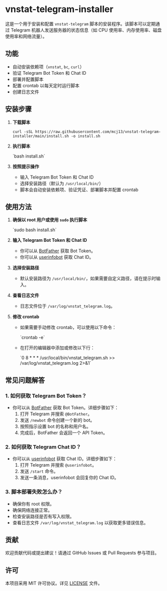 # vnstat-telegram-installer

这是一个用于安装和配置 `vnstat-telegram` 脚本的安装程序。该脚本可以定期通过 Telegram 机器人发送服务器的状态信息（如 CPU 使用率、内存使用率、磁盘使用率和网络流量）。

## 功能
- 自动安装依赖项（`vnstat`, `bc`, `curl`）
- 验证 Telegram Bot Token 和 Chat ID
- 部署并配置脚本
- 配置 crontab 以每天定时运行脚本
- 创建日志文件

## 安装步骤

1. **下载脚本**
   
   `curl -sSL https://raw.githubusercontent.com/mcj13/vnstat-telegram-installer/main/install.sh -o install.sh`
   

2. **执行脚本**
   
   \`bash install.sh\`
   

3. **按照提示操作**
   - 输入 Telegram Bot Token 和 Chat ID
   - 选择安装路径（默认为 `/usr/local/bin/`）
   - 脚本会自动安装依赖项、验证凭证、部署脚本并配置 crontab

## 使用方法

1. **确保以 root 用户或使用 `sudo` 执行脚本**
   
   \`sudo bash install.sh\`
   

2. **输入 Telegram Bot Token 和 Chat ID**
   - 你可以从 [BotFather](https://t.me/botfather) 获取 Bot Token。
   - 你可以从 [userinfobot](https://t.me/userinfobot) 获取 Chat ID。

3. **选择安装路径**
   - 默认安装路径为 `/usr/local/bin/`，如果需要自定义路径，请在提示时输入。

4. **查看日志文件**
   - 日志文件位于 `/var/log/vnstat_telegram.log`。

5. **修改 crontab**
   - 如果需要手动修改 crontab，可以使用以下命令：
     
     \`crontab -e\`
     
   - 在打开的编辑器中添加或修改以下行：
     
     \`0 8 * * * /usr/local/bin/vnstat_telegram.sh >> /var/log/vnstat_telegram.log 2&gt;&1\`
     

## 常见问题解答

### 1. 如何获取 Telegram Bot Token？
- 你可以从 [BotFather](https://t.me/botfather) 获取 Bot Token。详细步骤如下：
  1. 打开 Telegram 并搜索 `@BotFather`。
  2. 发送 `/newbot` 命令创建一个新的 bot。
  3. 按照指示设置 bot 的名称和用户名。
  4. 完成后，BotFather 会返回一个 API Token。

### 2. 如何获取 Telegram Chat ID？
- 你可以从 [userinfobot](https://t.me/userinfobot) 获取 Chat ID。详细步骤如下：
  1. 打开 Telegram 并搜索 `@userinfobot`。
  2. 发送 `/start` 命令。
  3. 发送一条消息，userinfobot 会回复你的 Chat ID。

### 3. 脚本部署失败怎么办？
- 确保你有 root 权限。
- 确保网络连接正常。
- 检查安装路径是否有写入权限。
- 查看日志文件 `/var/log/vnstat_telegram.log` 以获取更多错误信息。

## 贡献
欢迎贡献代码或提出建议！请通过 GitHub Issues 或 Pull Requests 参与项目。

## 许可
本项目采用 MIT 许可协议。详见 [LICENSE](LICENSE) 文件。

